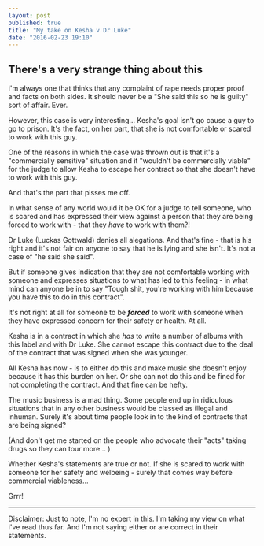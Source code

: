 ```yaml
---
layout: post
published: true
title: "My take on Kesha v Dr Luke"
date: "2016-02-23 19:10"
---
```

## There's a very strange thing about this

I'm always one that thinks that any complaint of rape needs proper proof and facts on both sides. It should never be a "She said this so he is guilty" sort of affair. Ever.

However, this case is very interesting… Kesha's goal isn't go cause a guy to go to prison. It's the fact, on her part, that she is not comfortable or scared to work with this guy.

One of the reasons in which the case was thrown out is that it's a "commercially sensitive" situation and it "wouldn't be commercially viable" for the judge to allow Kesha to escape her contract so that she doesn't have to work with this guy.

And that's the part that pisses me off.

In what sense of any world would it be OK for a judge to tell someone, who is scared and has expressed their view against a person that they are being forced to work with - that they *have* to work with them?!

Dr Luke (Luckas Gottwald) denies all alegations. And that's fine - that is his right and it's not fair on anyone to say that he is lying and she isn't. It's not a case of "he said she said".

But if someone gives indication that they are not comfortable working with someone and expresses situations to what has led to this feeling - in what mind can anyone be in to say "Tough shit, you're working with him because you have this to do in this contract".

It's not right at all for someone to be ***forced*** to work with someone when they have expressed concern for their safety or health. At all.

Kesha is in a contract in which she *has* to write a number of albums with this label and with Dr Luke. She cannot escape this contract due to the deal of the contract that was signed when she was younger.

All Kesha has now - is to either do this and make music she doesn't enjoy because it has this burden on her. Or she can not do this and be fined for not completing the contract. And that fine can be hefty.

The music business is a mad thing. Some people end up in ridiculous situations that in any other business would be classed as illegal and inhuman. Surely it's about time people look in to the kind of contracts that are being signed?

(And don't get me started on the people who advocate their "acts" taking drugs so they can tour more… *<sigh/>*)

Whether Kesha's statements are true or not. If she is scared to work with someone for her safety and welbeing - surely that comes way before commercial viableness...

Grrr!

---

Disclaimer: Just to note, I'm no expert in this. I'm taking my view on what I've read thus far. And I'm not saying either or are correct in their statements.


